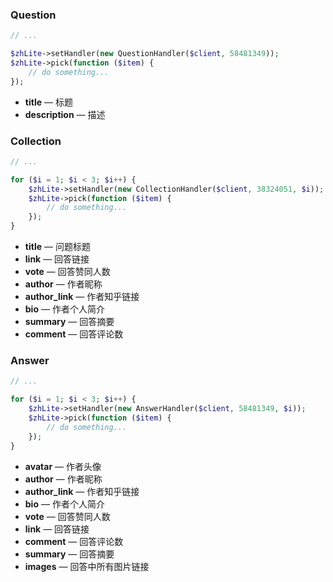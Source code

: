 ### Question

```php
// ...

$zhLite->setHandler(new QuestionHandler($client, 58481349));
$zhLite->pick(function ($item) {
    // do something...
});
```

- **title** — 标题
- **description** — 描述

### Collection

```php
// ...

for ($i = 1; $i < 3; $i++) {
    $zhLite->setHandler(new CollectionHandler($client, 38324051, $i));
    $zhLite->pick(function ($item) {
        // do something...
    });
}
```

- **title** — 问题标题
- **link** — 回答链接
- **vote** — 回答赞同人数
- **author** — 作者昵称
- **author_link** — 作者知乎链接
- **bio** — 作者个人简介
- **summary** — 回答摘要
- **comment** — 回答评论数

### Answer

```php
// ...

for ($i = 1; $i < 3; $i++) {
    $zhLite->setHandler(new AnswerHandler($client, 58481349, $i));
    $zhLite->pick(function ($item) {
        // do something...
    });
}
```

- **avatar** — 作者头像
- **author** — 作者昵称
- **author_link** — 作者知乎链接
- **bio** — 作者个人简介
- **vote** — 回答赞同人数
- **link** — 回答链接
- **comment** — 回答评论数
- **summary** — 回答摘要
- **images** — 回答中所有图片链接
